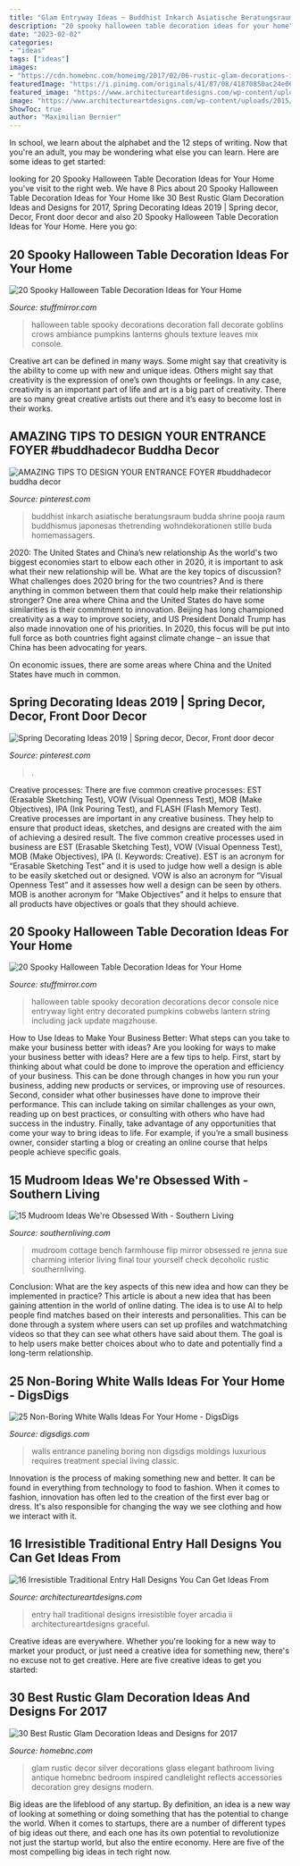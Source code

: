 ```yaml
---
title: "Glam Entryway Ideas ~ Buddhist Inkarch Asiatische Beratungsraum Budda Shrine Pooja Raum Buddhismus Japonesas Thetrending Wohndekorationen Stille Buda Homemassagers"
description: "20 spooky halloween table decoration ideas for your home"
date: "2023-02-02"
categories:
- "ideas"
tags: ["ideas"]
images:
- "https://cdn.homebnc.com/homeimg/2017/02/06-rustic-glam-decorations-ideas-homebnc.jpg"
featuredImage: "https://i.pinimg.com/originals/41/87/08/41870850ac24e0629dc01cf330e5cdd7.jpg"
featured_image: "https://www.architectureartdesigns.com/wp-content/uploads/2015/12/16-Irresistible-Traditional-Entry-Hall-Designs-You-Can-Get-Ideas-From-2.jpg"
image: "https://www.architectureartdesigns.com/wp-content/uploads/2015/12/16-Irresistible-Traditional-Entry-Hall-Designs-You-Can-Get-Ideas-From-2.jpg"
ShowToc: true
author: "Maximilian Bernier"
---
```



In school, we learn about the alphabet and the 12 steps of writing. Now that you're an adult, you may be wondering what else you can learn. Here are some ideas to get started: 

	

		
looking for 20 Spooky Halloween Table Decoration Ideas for Your Home you've visit to the right web. We have 8 Pics about 20 Spooky Halloween Table Decoration Ideas for Your Home like 30 Best Rustic Glam Decoration Ideas and Designs for 2017, Spring Decorating Ideas 2019 | Spring decor, Decor, Front door decor and also 20 Spooky Halloween Table Decoration Ideas for Your Home. Here you go:
		
    
## 20 Spooky Halloween Table Decoration Ideas For Your Home

<img loading=lazy src="https://www.stuffmirror.com/wp-content/uploads/2018/10/Spooky-Halloween-Table-Decorations4.jpg" onerror="this.onerror=null;this.src='https://tse1.mm.bing.net/th?id=OIP.3vfQPOfzYDmrnQFtTJfXDQHaJ0&amp;pid=15.1';" alt="20 Spooky Halloween Table Decoration Ideas for Your Home">

_Source: stuffmirror.com_

>halloween table spooky decorations decoration fall decorate goblins crows ambiance pumpkins lanterns ghouls texture leaves mix console. 

	

Creative art can be defined in many ways. Some might say that creativity is the ability to come up with new and unique ideas. Others might say that creativity is the expression of one’s own thoughts or feelings. In any case, creativity is an important part of life and art is a big part of creativity. There are so many great creative artists out there and it’s easy to become lost in their works.

    
## AMAZING TIPS TO DESIGN YOUR ENTRANCE FOYER﻿ #buddhadecor Buddha Decor

<img loading=lazy src="https://i.pinimg.com/originals/db/48/2e/db482eda732860830a1a941c4bb81027.jpg" onerror="this.onerror=null;this.src='https://tse1.mm.bing.net/th?id=OIP.8k3cpdQbwDVTK-TQfZzfzwHaLF&amp;pid=15.1';" alt="AMAZING TIPS TO DESIGN YOUR ENTRANCE FOYER﻿ #buddhadecor buddha decor">

_Source: pinterest.com_

>buddhist inkarch asiatische beratungsraum budda shrine pooja raum buddhismus japonesas thetrending wohndekorationen stille buda homemassagers. 

	

2020: The United States and China’s new relationship
As the world's two biggest economies start to elbow each other in 2020, it is important to ask what their new relationship will be. What are the key topics of discussion? What challenges does 2020 bring for the two countries? And is there anything in common between them that could help make their relationship stronger?
One area where China and the United States do have some similarities is their commitment to innovation. Beijing has long championed creativity as a way to improve society, and US President Donald Trump has also made innovation one of his priorities. In 2020, this focus will be put into full force as both countries fight against climate change – an issue that China has been advocating for years.

On economic issues, there are some areas where China and the United States have much in common.

    
## Spring Decorating Ideas 2019 | Spring Decor, Decor, Front Door Decor

<img loading=lazy src="https://i.pinimg.com/originals/41/87/08/41870850ac24e0629dc01cf330e5cdd7.jpg" onerror="this.onerror=null;this.src='https://tse3.mm.bing.net/th?id=OIP.56pEDvs03E2o2yDItPx2fQHaLG&amp;pid=15.1';" alt="Spring Decorating Ideas 2019 | Spring decor, Decor, Front door decor">

_Source: pinterest.com_

>. 

	

Creative processes: There are five common creative processes: EST (Erasable Sketching Test), VOW (Visual Openness Test), MOB (Make Objectives), IPA (Ink Pouring Test), and FLASH (Flash Memory Test).
Creative processes are important in any creative business. They help to ensure that product ideas, sketches, and designs are created with the aim of achieving a desired result. The five common creative processes used in business are EST (Erasable Sketching Test), VOW (Visual Openness Test), MOB (Make Objectives), IPA (I. Keywords: Creative).
 EST is an acronym for “Erasable Sketching Test” and it is used to judge how well a design is able to be easily sketched out or designed. VOW is also an acronym for “Visual Openness Test” and it assesses how well a design can be seen by others. MOB is another acronym for “Make Objectives” and it helps to ensure that all products have objectives or goals that they should achieve.

    
## 20 Spooky Halloween Table Decoration Ideas For Your Home

<img loading=lazy src="https://www.stuffmirror.com/wp-content/uploads/2018/10/Spooky-Halloween-Table-Decorations7.jpg" onerror="this.onerror=null;this.src='https://tse3.mm.bing.net/th?id=OIP.ROvIVV33j9O9LWafhm_VDgHaHa&amp;pid=15.1';" alt="20 Spooky Halloween Table Decoration Ideas for Your Home">

_Source: stuffmirror.com_

>halloween table spooky decoration decorations decor console nice entryway light entry decorated pumpkins cobwebs lantern string including jack update magzhouse. 

	

How to Use Ideas to Make Your Business Better: What steps can you take to make your business better with ideas?
Are you looking for ways to make your business better with ideas? Here are a few tips to help. First, start by thinking about what could be done to improve the operation and efficiency of your business. This can be done through changes in how you run your business, adding new products or services, or improving use of resources. Second, consider what other businesses have done to improve their performance. This can include taking on similar challenges as your own, reading up on best practices, or consulting with others who have had success in the industry. Finally, take advantage of any opportunities that come your way to bring ideas to life. For example, if you’re a small business owner, consider starting a blog or creating an online course that helps people achieve specific goals.

    
## 15 Mudroom Ideas We&#039;re Obsessed With - Southern Living

<img loading=lazy src="https://img1.southernliving.timeinc.net/sites/default/files/styles/responsive_etr_gallery_desktop_portrait/public/image/2017/07/main/mirror-in-mudroom-mudroom-ideas.jpg?itok=5PJbfCMN" onerror="this.onerror=null;this.src='https://tse4.mm.bing.net/th?id=OIP.lhT6yZDNcmkycdkv89UkKgHaLH&amp;pid=15.1';" alt="15 Mudroom Ideas We&#039;re Obsessed With - Southern Living">

_Source: southernliving.com_

>mudroom cottage bench farmhouse flip mirror obsessed re jenna sue charming interior living final tour yourself check decoholic rustic southernliving. 

	

Conclusion: What are the key aspects of this new idea and how can they be implemented in practice?
This article is about a new idea that has been gaining attention in the world of online dating. The idea is to use AI to help people find matches based on their interests and personalities. This can be done through a system where users can set up profiles and watchmatching videos so that they can see what others have said about them. The goal is to help users make better choices about who to date and potentially find a long-term relationship.

    
## 25 Non-Boring White Walls Ideas For Your Home - DigsDigs

<img loading=lazy src="https://www.digsdigs.com/photos/2018/02/10-a-entrance-corridor-with-paneling-and-a-glam-chandelier-will-impress-everyone.jpg" onerror="this.onerror=null;this.src='https://tse4.mm.bing.net/th?id=OIP.jPSEEoZHix6viN_JO9k0OQHaKY&amp;pid=15.1';" alt="25 Non-Boring White Walls Ideas For Your Home - DigsDigs">

_Source: digsdigs.com_

>walls entrance paneling boring non digsdigs moldings luxurious requires treatment special living classic. 

	

Innovation is the process of making something new and better. It can be found in everything from technology to food to fashion. When it comes to fashion, innovation has often led to the creation of the first ever bag or dress. It's also responsible for changing the way we see clothing and how we interact with it.

    
## 16 Irresistible Traditional Entry Hall Designs You Can Get Ideas From

<img loading=lazy src="https://www.architectureartdesigns.com/wp-content/uploads/2015/12/16-Irresistible-Traditional-Entry-Hall-Designs-You-Can-Get-Ideas-From-2.jpg" onerror="this.onerror=null;this.src='https://tse4.mm.bing.net/th?id=OIP.nUP3gT-1-n4ajpNoUbx9qQEsDH&amp;pid=15.1';" alt="16 Irresistible Traditional Entry Hall Designs You Can Get Ideas From">

_Source: architectureartdesigns.com_

>entry hall traditional designs irresistible foyer arcadia ii architectureartdesigns graceful. 

	

Creative ideas are everywhere. Whether you're looking for a new way to market your product, or just need a creative idea for something new, there's no excuse not to get creative. Here are five creative ideas to get you started: 

    
## 30 Best Rustic Glam Decoration Ideas And Designs For 2017

<img loading=lazy src="https://cdn.homebnc.com/homeimg/2017/02/06-rustic-glam-decorations-ideas-homebnc.jpg" onerror="this.onerror=null;this.src='https://tse4.mm.bing.net/th?id=OIP.QqlkedE5zVjzsOqtbIjatwHaLJ&amp;pid=15.1';" alt="30 Best Rustic Glam Decoration Ideas and Designs for 2017">

_Source: homebnc.com_

>glam rustic decor silver decorations glass elegant bathroom living antique homebnc bedroom inspired candlelight reflects accessories decoration grey designs modern. 

	

Big ideas are the lifeblood of any startup. By definition, an idea is a new way of looking at something or doing something that has the potential to change the world. When it comes to startups, there are a number of different types of big ideas out there, and each one has its own potential to revolutionize not just the startup world, but also the entire economy. Here are five of the most compelling big ideas in tech right now.


